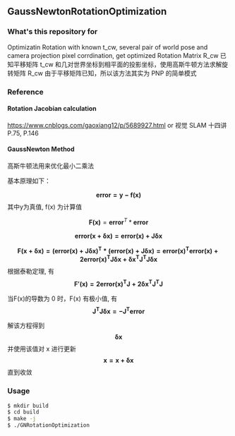 ## GaussNewtonRotationOptimization

### What's this repository for
Optimizatin Rotation with known t_cw, several pair of world pose and camera projection pixel corrdination, get optimized Rotation Matrix R_cw
已知平移矩阵 t_cw 和几对世界坐标到相平面的投影坐标，使用高斯牛顿方法求解旋转矩阵 R_cw
由于平移矩阵已知，所以该方法其实为 PNP 的简单模式

### Reference
#### Rotation Jacobian calculation
https://www.cnblogs.com/gaoxiang12/p/5689927.html
or 视觉 SLAM 十四讲 P.75, P.146

#### GaussNewton Method

高斯牛顿法用来优化最小二乘法

基本原理如下：

$$\mathbf{error = y - f(x)}$$
其中y为真值, f(x) 为计算值

$$\mathbf{F(x)} = \mathbf{error}^T * \mathbf{error}$$

$$\mathbf{error(x+\delta{x}) = error(x) + J\delta{x}}$$

$$\mathbf{F(x+\delta{x}) = (error(x) + J\delta{x})^T * (error(x) + J\delta{x})
= error(x)^Terror(x) + 2error(x)^TJ\delta{x} + \delta{x}^TJ^TJ\delta{x}}
$$
根据泰勒定理, 有
$$\mathbf{F'(x) = 2error(x)^TJ + 2\delta{x}^TJ^TJ}$$

当F(x)的导数为 0 时，F(x) 有极小值, 有
$$\mathbf{J^TJ\delta{x} = -J^Terror}$$

解该方程得到$$\mathbf{\delta{x}}$$ 并使用该值对 x 进行更新 $$\mathbf{x = x + \delta{x}}$$ 直到收敛

### Usage
```bash
$ mkdir build
$ cd build
$ make -j
$ ./GNRotationOptimization
```
